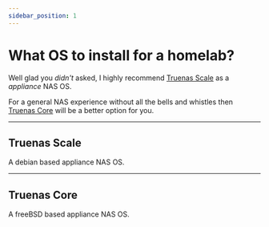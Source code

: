 ```yaml
---
sidebar_position: 1
---
```


# What OS to install for a homelab?

Well glad you _didn't_ asked, I highly recommend [Truenas Scale](#truenas-scale) as a _appliance_ NAS OS. 

For a general NAS experience without all the bells and whistles then [Truenas Core](#truenas-core) will be a better option for you.

___

## Truenas Scale

A debian based appliance NAS OS.

___

## Truenas Core

A freeBSD based appliance NAS OS.
